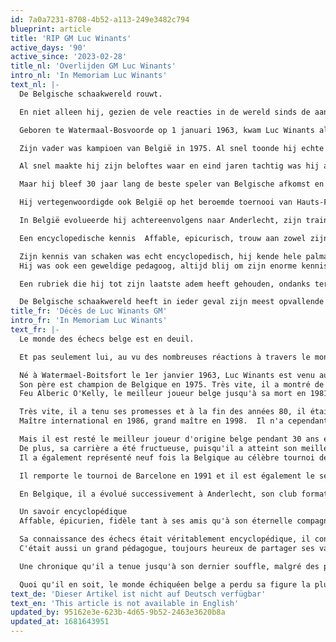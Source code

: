 ```yaml
---
id: 7a0a7231-8708-4b52-a113-249e3482c794
blueprint: article
title: 'RIP GM Luc Winants'
active_days: '90'
active_since: '2023-02-28'
title_nl: 'Overlijden GM Luc Winants'
intro_nl: 'In Memoriam Luc Winants'
text_nl: |-
  De Belgische schaakwereld rouwt.

  En niet alleen hij, gezien de vele reacties in de wereld sinds de aankondiging van het overlijden van Luc Winants, internationale grootmeester en columnist in La Libre sinds meer dan een kwart eeuw. 

  Geboren te Watermaal-Bosvoorde op 1 januari 1963, kwam Luc Winants als tienerjaren naar de schaakwereld.

  Zijn vader was kampioen van België in 1975. Al snel toonde hij echte spelregels.  Wijlen Alberic O'Kelly, de beste Belgische speler tot zijn dood in 1981, beschouwde hem als een van de weinige jonge Belgen die de geschiktheid voor een internationale carrière had. 

  Al snel maakte hij zijn beloftes waar en eind jaren tachtig was hij al de beste Belgische speler.  Internationaal meester in 1986, grootmeester in 1998. Hij was echter slechts één keer Belgisch kampioen, omdat hij het systematisch oneens was met de Belgische Federatie over de spelvoorwaarden van het kampioenschap. 

  Maar hij bleef 30 jaar lang de beste speler van Belgische afkomst en verdedigde negen keer de Belgische kleuren op de Olympiade, tussen 1984 en 2016.  Zijn carrière was trouwens vruchtbaar, omdat hij op 53 jarige leeftijd in 2016 zijn beste internationale rangschikking behaalde (2 575 punten Elo). 

  Hij vertegenwoordigde ook België op het beroemde toernooi van Hauts-Fournaux in Wijk-aan-Zee (een van de sterkste toernooien ter wereld) negen keer, waar hij bijzonder trots op was.   Hij won het toernooi van Barcelona in 1991 en was ook de tweede van verschillende spelers van de wereldtop, zoals de Fransman Joël Lautier, de Nederlander Jeroen Piket of de Indiër Viswanathan Anand. 

  In België evolueerde hij achtereenvolgens naar Anderlecht, zijn trainersclub, en vervolgens naar Mechelen, Boosvoorde, Rochade Eupen, Luik, Charleroi en Wirtzfeld, voordat hij zijn carrière beëindigde bij zijn vrienden in Bosvoorde, die hij in 2018 zelfs naar divisie I bracht.

  Een encyclopedische kennis  Affable, epicurisch, trouw aan zowel zijn vrienden als aan zijn eeuwige metgezel Viviane, die hij had ontmoet tijdens het schaken, Luc haatte de hypocrisie en zei wat hij dacht aan al zijn gesprekspartners, wat hem soms bepaalde vijandschap opleverde, maar ook respect voor degenen voor wie telt het gegeven woord. 

  Zijn kennis van schaken was echt encyclopedisch, hij kende hele palmares uit zijn hoofd en kon na tien slagen van een willekeurig spel in een boek terugvinden wie de hoofdrolspelers waren, waar het spel was gespeeld en... de rest van de tijd opzeggen.
  Hij was ook een geweldige pedagoog, altijd blij om zijn enorme kennis te delen, waar de vele lezers van zijn rubriek in La Libre al meer dan een kwart eeuw van hebben genoten. 

  Een rubriek die hij tot zijn laatste adem heeft gehouden, ondanks terugkerende gezondheidsproblemen die nog verergerd zijn door een verkeersongeval eind 2021. 

  De Belgische schaakwereld heeft in ieder geval zijn meest opvallende figuur van de afgelopen 40 jaar verloren.
title_fr: 'Décès de Luc Winants GM'
intro_fr: 'In Memoriam Luc Winants'
text_fr: |-
  Le monde des échecs belge est en deuil.

  Et pas seulement lui, au vu des nombreuses réactions à travers le monde depuis l'annonce du décès de Luc Winants, grand maître international et chroniqueur dans La Libre pendant plus d'un quart de siècle. 

  Né à Watermael-Boitsfort le 1er janvier 1963, Luc Winants est venu aux échecs dès l'adolescence.
  Son père est champion de Belgique en 1975. Très vite, il a montré de réelles aptitudes au jeu. 
  Feu Alberic O'Kelly, le meilleur joueur belge jusqu'à sa mort en 1981, le considérait comme l'un des rares jeunes Belges ayant les aptitudes pour une carrière internationale. 

  Très vite, il a tenu ses promesses et à la fin des années 80, il était déjà le meilleur joueur belge.
  Maître international en 1986, grand maître en 1998.  Il n'a cependant été champion de Belgique qu'une seule fois, car il était systématiquement en désaccord avec la Fédération belge sur les conditions de jeu du championnat. 

  Mais il est resté le meilleur joueur d'origine belge pendant 30 ans et il a défendu les couleurs belges neuf fois à l'Olympiade, entre 1984 et 2016.
  De plus, sa carrière a été fructueuse, puisqu'il a atteint son meilleur classement international (2 575 points Elo) à l'âge de 53 ans en 2016. 
  Il a également représenté neuf fois la Belgique au célèbre tournoi des Hauts-Fournaux de Wijk-aan-Zee (l'un des tournois les plus forts du monde), ce dont il était particulièrement fier.

  Il remporte le tournoi de Barcelone en 1991 et il est également le secondant de plusieurs joueurs de classe mondiale comme le Français Joël Lautier, le Néerlandais Jeroen Piket ou l'Indien Viswanathan Anand. 

  En Belgique, il a évolué successivement à Anderlecht, son club formateur, puis à Malines, Boitsfort, Rochade Eupen, Liège, Charleroi et Wirtzfeld, avant de terminer sa carrière chez ses amis de Boitsfort, qu'il a même emmené en Division I en 2018.

  Un savoir encyclopédique
  Affable, épicurien, fidèle tant à ses amis qu'à son éternelle compagne Viviane, qu'il avait rencontrée en jouant aux échecs, Luc détestait l'hypocrisie et disait ce qu'il pensait à tous ses interlocuteurs, ce qui lui valait parfois certaines inimitiés, mais aussi le respect de ceux pour qui la parole donnée compte. 

  Sa connaissance des échecs était véritablement encyclopédique, il connaissait des palmarès entiers par cœur et après dix coups de n'importe quelle partie, il pouvait trouver dans un livre qui étaient les protagonistes, où la partie s'était jouée et réciter le reste du temps.
  C'était aussi un grand pédagogue, toujours heureux de partager ses vastes connaissances, dont les nombreux lecteurs de sa chronique dans La Libre profitent depuis plus d'un quart de siècle. 

  Une chronique qu'il a tenue jusqu'à son dernier souffle, malgré des problèmes de santé récurrents exacerbés par un accident de la route survenu fin 2021. 

  Quoi qu'il en soit, le monde échiquéen belge a perdu sa figure la plus marquante de ces 40 dernières années.
text_de: 'Dieser Artikel ist nicht auf Deutsch verfügbar'
text_en: 'This article is not available in English'
updated_by: 95162e3e-623b-4d65-9b52-2463e3620b8a
updated_at: 1681643951
---
```

